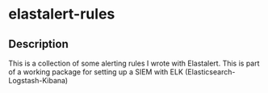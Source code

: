 # elastalert-rules


## Description

This is a collection of some alerting rules I wrote with Elastalert. This is part of a working package for setting up a SIEM with ELK (Elasticsearch-Logstash-Kibana)